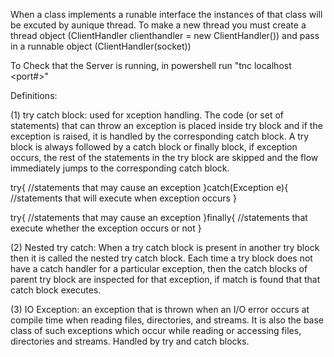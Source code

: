 When a class implements a runable interface the instances of that class will be excuted by  aunique thread.
To make a new thread you must create a thread object (ClientHandler clienthandler = new ClientHandler()) and pass in a runnable object (ClientHandler(socket))

To Check that the Server is running, in powershell run "tnc localhost <port#>"


Definitions:

(1) try catch block: used for xception handling. The code (or set of statements) that can throw an exception is placed inside try block and if the exception is raised, it is handled by the corresponding catch block. A try block is always followed by a catch block or finally block, if exception occurs, the rest of the statements in the try block are skipped and the flow immediately jumps to the corresponding catch block.

try{
   //statements that may cause an exception
}catch(Exception e){
  //statements that will execute when exception occurs
}    

try{
   //statements that may cause an exception
}finally{
  //statements that execute whether the exception occurs or not
}    

(2) Nested try catch: When a try catch block is present in another try block then it is called the nested try catch block. Each time a try block does not have a catch handler for a particular exception, then the catch blocks of parent try block are inspected for that exception, if match is found that that catch block executes.

(3) IO Exception: an exception that is thrown when an I/O error occurs at compile time when reading files, directories, and streams. It is also the base class of such exceptions which occur while reading or accessing files, directories and streams. Handled by try and catch blocks.
